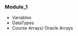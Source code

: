 <h3> Module_1 </h3>
<ul>
  <li>Variables</li>
  <li>DataTypes</li>
  <li>Course Arrays/ Oracle Arrays</li> 

    
</ul>
